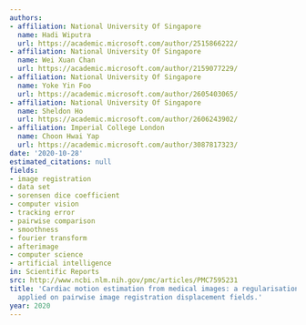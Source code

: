 ```yaml
---
authors:
- affiliation: National University Of Singapore
  name: Hadi Wiputra
  url: https://academic.microsoft.com/author/2515866222/
- affiliation: National University Of Singapore
  name: Wei Xuan Chan
  url: https://academic.microsoft.com/author/2159077229/
- affiliation: National University Of Singapore
  name: Yoke Yin Foo
  url: https://academic.microsoft.com/author/2605403065/
- affiliation: National University Of Singapore
  name: Sheldon Ho
  url: https://academic.microsoft.com/author/2606243902/
- affiliation: Imperial College London
  name: Choon Hwai Yap
  url: https://academic.microsoft.com/author/3087817323/
date: '2020-10-28'
estimated_citations: null
fields:
- image registration
- data set
- sorensen dice coefficient
- computer vision
- tracking error
- pairwise comparison
- smoothness
- fourier transform
- afterimage
- computer science
- artificial intelligence
in: Scientific Reports
src: http://www.ncbi.nlm.nih.gov/pmc/articles/PMC7595231
title: 'Cardiac motion estimation from medical images: a regularisation framework
  applied on pairwise image registration displacement fields.'
year: 2020
---
```

